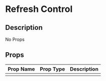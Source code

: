 # Refresh Control

## Description

No Props

## Props

| Prop Name | Prop Type | Description |
| :-------- | :-------: | :---------- |
|       |  |  |

